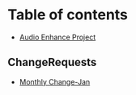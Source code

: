 # Table of contents

* [Audio Enhance Project](README.md)

## ChangeRequests

* [Monthly Change-Jan](changerequests/monthly-change-jan.md)
